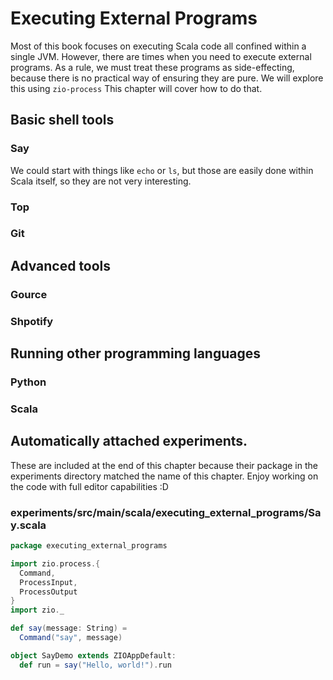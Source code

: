 # Executing External Programs
Most of this book focuses on executing Scala code all confined within a single JVM. 
However, there are times when you need to execute external programs. 
As a rule, we must treat these programs as side-effecting, because there is no practical way of ensuring they are pure.
We will explore this using `zio-process`
This chapter will cover how to do that.

## Basic shell tools
### Say
We could start with things like `echo` or `ls`, but those are easily done within Scala itself, so they are not very interesting.


### Top
### Git
## Advanced tools
### Gource
### Shpotify
## Running other programming languages
### Python
### Scala

## Automatically attached experiments.
 These are included at the end of this
 chapter because their package in the
 experiments directory matched the name
 of this chapter. Enjoy working on the
 code with full editor capabilities :D

 

### experiments/src/main/scala/executing_external_programs/Say.scala
```scala
package executing_external_programs

import zio.process.{
  Command,
  ProcessInput,
  ProcessOutput
}
import zio._

def say(message: String) =
  Command("say", message)

object SayDemo extends ZIOAppDefault:
  def run = say("Hello, world!").run

```

            
